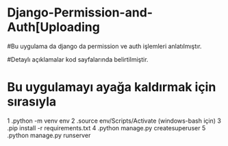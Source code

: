 # Django-Permission-and-Auth[Uploading 


#Bu uygulama da django da permission ve auth işlemleri anlatılmıştır.

#Detaylı açıklamalar kod sayfalarında belirtilmiştir.

# Bu uygulamayı ayağa kaldırmak için sırasıyla



1 .python -m venv env
2 .source env/Scripts/Activate (windows-bash için)
3 .pip install -r requirements.txt
4 .python manage.py createsuperuser
5 .python manage.py runserver




